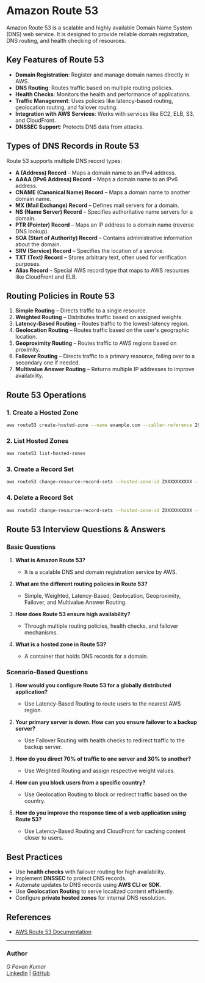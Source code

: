 # Amazon Route 53

Amazon Route 53 is a scalable and highly available Domain Name System (DNS) web service. It is designed to provide reliable domain registration, DNS routing, and health checking of resources.

## Key Features of Route 53
- **Domain Registration**: Register and manage domain names directly in AWS.
- **DNS Routing**: Routes traffic based on multiple routing policies.
- **Health Checks**: Monitors the health and performance of applications.
- **Traffic Management**: Uses policies like latency-based routing, geolocation routing, and failover routing.
- **Integration with AWS Services**: Works with services like EC2, ELB, S3, and CloudFront.
- **DNSSEC Support**: Protects DNS data from attacks.

## Types of DNS Records in Route 53
Route 53 supports multiple DNS record types:
- **A (Address) Record** – Maps a domain name to an IPv4 address.
- **AAAA (IPv6 Address) Record** – Maps a domain name to an IPv6 address.
- **CNAME (Canonical Name) Record** – Maps a domain name to another domain name.
- **MX (Mail Exchange) Record** – Defines mail servers for a domain.
- **NS (Name Server) Record** – Specifies authoritative name servers for a domain.
- **PTR (Pointer) Record** – Maps an IP address to a domain name (reverse DNS lookup).
- **SOA (Start of Authority) Record** – Contains administrative information about the domain.
- **SRV (Service) Record** – Specifies the location of a service.
- **TXT (Text) Record** – Stores arbitrary text, often used for verification purposes.
- **Alias Record** – Special AWS record type that maps to AWS resources like CloudFront and ELB.

## Routing Policies in Route 53
1. **Simple Routing** – Directs traffic to a single resource.
2. **Weighted Routing** – Distributes traffic based on assigned weights.
3. **Latency-Based Routing** – Routes traffic to the lowest-latency region.
4. **Geolocation Routing** – Routes traffic based on the user's geographic location.
5. **Geoproximity Routing** – Routes traffic to AWS regions based on proximity.
6. **Failover Routing** – Directs traffic to a primary resource, failing over to a secondary one if needed.
7. **Multivalue Answer Routing** – Returns multiple IP addresses to improve availability.

## Route 53 Operations
### 1. Create a Hosted Zone
```sh
aws route53 create-hosted-zone --name example.com --caller-reference 2025-01-01-01
```

### 2. List Hosted Zones
```sh
aws route53 list-hosted-zones
```

### 3. Create a Record Set
```sh
aws route53 change-resource-record-sets --hosted-zone-id ZXXXXXXXXXX --change-batch file://record.json
```

### 4. Delete a Record Set
```sh
aws route53 change-resource-record-sets --hosted-zone-id ZXXXXXXXXXX --change-batch file://delete-record.json
```

## Route 53 Interview Questions & Answers
### Basic Questions
1. **What is Amazon Route 53?**
   - It is a scalable DNS and domain registration service by AWS.

2. **What are the different routing policies in Route 53?**
   - Simple, Weighted, Latency-Based, Geolocation, Geoproximity, Failover, and Multivalue Answer Routing.

3. **How does Route 53 ensure high availability?**
   - Through multiple routing policies, health checks, and failover mechanisms.

4. **What is a hosted zone in Route 53?**
   - A container that holds DNS records for a domain.

### Scenario-Based Questions
1. **How would you configure Route 53 for a globally distributed application?**
   - Use Latency-Based Routing to route users to the nearest AWS region.

2. **Your primary server is down. How can you ensure failover to a backup server?**
   - Use Failover Routing with health checks to redirect traffic to the backup server.

3. **How do you direct 70% of traffic to one server and 30% to another?**
   - Use Weighted Routing and assign respective weight values.

4. **How can you block users from a specific country?**
   - Use Geolocation Routing to block or redirect traffic based on the country.

5. **How do you improve the response time of a web application using Route 53?**
   - Use Latency-Based Routing and CloudFront for caching content closer to users.

## Best Practices
- Use **health checks** with failover routing for high availability.
- Implement **DNSSEC** to protect DNS records.
- Automate updates to DNS records using **AWS CLI or SDK**.
- Use **Geolocation Routing** to serve localized content efficiently.
- Configure **private hosted zones** for internal DNS resolution.

## References
- [AWS Route 53 Documentation](https://docs.aws.amazon.com/Route53/)

---
### Author
*G Pavan Kumar*  
[LinkedIn](https://linkedin.com/in/gajulapavankumar27) | [GitHub](https://github.com/MrSRE/GPavanKumar)

